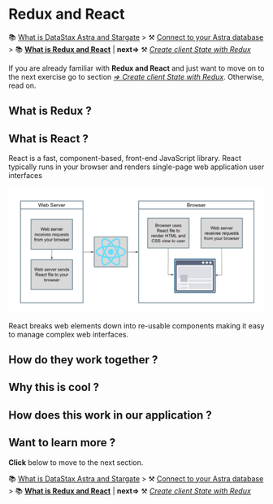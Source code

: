 # Redux and React

📚 [What is DataStax Astra and Stargate](./README_Astra_Stargate.md) > ⚒️ [Connect to your Astra database](./README_step02.md) > 📚 **[What is Redux and React](#)** |  **next=>** ⚒️ *[Create client State with Redux](./README_step03.md)*

If you are already familiar with **Redux and React** and just want to move on to the next exercise go to section [*=> Create client State with Redux*](./README_step03.md). Otherwise, read on.

## What is Redux ? 

## What is React ? 

React is a fast, component-based, front-end JavaScript library. React typically runs in your browser and renders single-page web application user interfaces

![react-flow](./tutorial/react-flow.png)

React breaks web elements down into re-usable components making it easy to manage complex web interfaces.

## How do they work together ?


## Why this is cool ?



## How does this work in our application ?

## Want to learn more ?

**Click** below to move to the next section.

📚 [What is DataStax Astra and Stargate](./README_Astra_Stargate.md) > ⚒️ [Connect to your Astra database](./README_step02.md) > 📚 **[What is Redux and React](#)** |  **next=>** ⚒️ *[Create client State with Redux](./README_step03.md)*